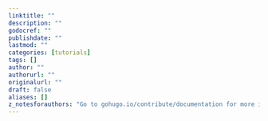 ```yaml
---
linktitle: ""
description: ""
godocref: ""
publishdate: ""
lastmod: ""
categories: [tutorials]
tags: []
author: ""
authorurl: ""
originalurl: ""
draft: false
aliases: []
z_notesforauthors: "Go to gohugo.io/contribute/documentation for more info on using this archetype."
---
```


